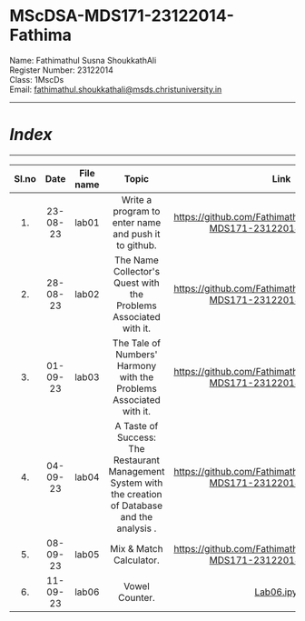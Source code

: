 # MScDSA-MDS171-23122014-Fathima

Name: Fathimathul Susna ShoukkathAli     
Register Number: 23122014    
Class: 1MscDs   
Email: fathimathul.shoukkathali@msds.christuniversity.in




***
# ***Index***
***                              



|Sl.no|Date|File name|Topic|Link|
|:----:|:----:|:---:|:----:|:----:|
|1.|23-08-23|lab01|Write a program to enter name and push it to github.|https://github.com/FathimathulSusnaAli/MScDSA-MDS171-23122014-Fathima.git|      
|2.|28-08-23|lab02|The Name Collector's Quest with the Problems Associated with it.|https://github.com/FathimathulSusnaAli/MScDSA-MDS171-23122014-Fathima.git|              
|3.|01-09-23|lab03|The Tale of Numbers' Harmony with the Problems Associated with it.|https://github.com/FathimathulSusnaAli/MScDSA-MDS171-23122014-Fathima.git|                
|4.|04-09-23|lab04|A Taste of Success: The Restaurant Management System with the creation of Database and the analysis .|https://github.com/FathimathulSusnaAli/MScDSA-MDS171-23122014-Fathima.git|             
|5.|08-09-23|lab05|Mix & Match Calculator.|https://github.com/FathimathulSusnaAli/MScDSA-MDS171-23122014-Fathima.git|     
|6.|11-09-23|lab06|Vowel Counter.|<a href="Lab06.ipynb">Lab06.ipynb</a>|     



